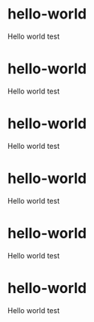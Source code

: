 # hello-world
Hello world test
# hello-world
Hello world test
# hello-world
Hello world test
# hello-world
Hello world test
# hello-world
Hello world test
# hello-world
Hello world test
